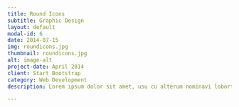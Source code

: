 ```yaml
---
title: Round Icons
subtitle: Graphic Design
layout: default
modal-id: 6
date: 2014-07-15
img: roundicons.jpg
thumbnail: roundicons.jpg
alt: image-alt
project-date: April 2014
client: Start Bootstrap
category: Web Development
description: Lorem ipsum dolor sit amet, usu cu alterum nominavi lobortis. At duo novum diceret. Tantas apeirian vix et, usu sanctus postulant inciderint ut, populo diceret necessitatibus in vim. Cu eum dicam feugiat noluisse.

---
```

